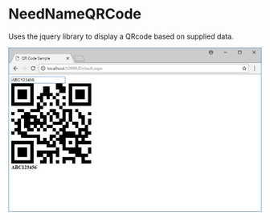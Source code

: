 # NeedNameQRCode
Uses the jquery library to display a QRcode based on supplied data.

![screenshot01](webappscreenshot.jpg)

